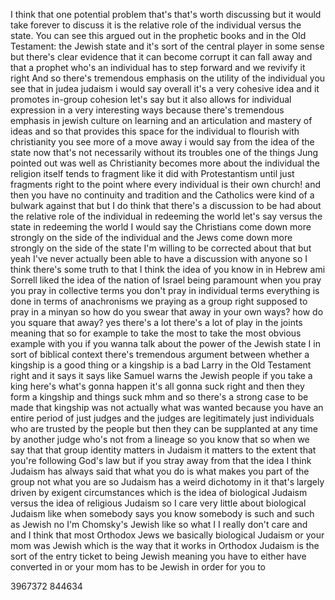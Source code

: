 I think that one potential problem that's that's worth discussing but it would take forever to discuss it is the relative role of the individual versus the state.
You can see this argued out in the prophetic books and in the Old Testament: the Jewish state and it's sort of the central player in some sense but there's clear evidence that it can become corrupt it can fall away and that a prophet who's an individual has to step forward and we revivify it right
And so there's tremendous emphasis on the utility of the individual you see that in judea judaism 
i would say overall it's a very cohesive idea and it promotes in-group cohesion 
let's say but it also allows for individual expression in a very interesting ways because there's tremendous emphasis in jewish culture on learning and an articulation and mastery of ideas and so that provides this space for the individual to flourish with christianity you see more of a move away i would say from the idea of the state 
now that's not necessarily without its troubles one of the things Jung pointed out was well as Christianity becomes more about the individual the religion itself tends to fragment like it did with Protestantism until just fragments right to the point where every individual is their own church! 
and then you have no continuity and tradition and the Catholics were kind of a bulwark against that but I do think that there's a discussion to be had about the relative role of the individual in redeeming the world let's say versus the state in redeeming the world 
I would say the Christians come down more strongly on the side of the individual and the Jews come down more strongly on the side of the state 
I'm willing to be corrected about that but yeah I've never actually been able to have a discussion with anyone so I think there's some truth to that 
I think the idea of you know in in Hebrew ami Sorrell liked the idea of the nation of Israel being paramount when you pray you pray in collective terms you don't pray in individual terms 
everything is done in terms of anachronisms we praying as a group right supposed to pray in a minyan so how do you swear that away in your own ways? how do you square that away? 
yes there's a lot there's a lot of play in the joints meaning that so for example to take the most to take the most obvious example with you if you wanna talk about the power of the Jewish state I in sort of biblical context there's tremendous argument between whether a kingship is a good thing or a kingship is a bad 
Larry in the Old Testament right and it says it says like Samuel warns the Jewish people if you take a king here's what's gonna happen it's all gonna suck right and then they form a kingship and things suck 
mhm and so there's a strong case to be made that kingship was not actually what was wanted because you have an entire period of just judges 
and the judges are legitimately just individuals who are trusted by the people but then they can be supplanted at any time by another judge who's not from a lineage 
so you know that so when we say that that group identity matters in Judaism it matters to the extent that you're following God's law but if you stray away from that the idea I think Judaism has always said that what you do is what makes you part of the group not what you are
so Judaism has a weird dichotomy in it that's largely driven by exigent circumstances which is the idea of biological Judaism versus the idea of religious Judaism 
so I care very little about biological Judaism like when somebody says you know somebody is such and such as Jewish 
no I'm Chomsky's Jewish like so what I I really don't care and and I think that most Orthodox Jews we basically biological Judaism or your mom was Jewish which is the way that it works in Orthodox Judaism is the sort of the entry ticket to being Jewish 
meaning you have to either have converted in or your mom has to be Jewish in order for you to

3967372
844634